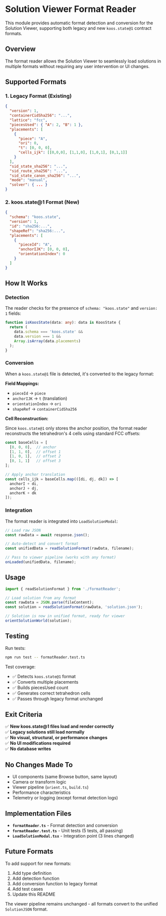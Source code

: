 # Solution Viewer Format Reader

This module provides automatic format detection and conversion for the Solution Viewer, supporting both legacy and new `koos.state@1` contract formats.

## Overview

The format reader allows the Solution Viewer to seamlessly load solutions in multiple formats without requiring any user intervention or UI changes.

## Supported Formats

### 1. Legacy Format (Existing)

```json
{
  "version": 1,
  "containerCidSha256": "...",
  "lattice": "fcc",
  "piecesUsed": { "A": 2, "B": 1 },
  "placements": [
    {
      "piece": "A",
      "ori": 0,
      "t": [0, 0, 0],
      "cells_ijk": [[0,0,0], [1,1,0], [1,0,1], [0,1,1]]
    }
  ],
  "sid_state_sha256": "...",
  "sid_route_sha256": "...",
  "sid_state_canon_sha256": "...",
  "mode": "manual",
  "solver": { ... }
}
```

### 2. koos.state@1 Format (New)

```json
{
  "schema": "koos.state",
  "version": 1,
  "id": "sha256:...",
  "shapeRef": "sha256:...",
  "placements": [
    {
      "pieceId": "A",
      "anchorIJK": [0, 0, 0],
      "orientationIndex": 0
    }
  ]
}
```

## How It Works

### Detection

The reader checks for the presence of `schema: "koos.state"` and `version: 1` fields:

```typescript
function isKoosState(data: any): data is KoosState {
  return (
    data.schema === 'koos.state' &&
    data.version === 1 &&
    Array.isArray(data.placements)
  );
}
```

### Conversion

When a `koos.state@1` file is detected, it's converted to the legacy format:

**Field Mappings:**
- `pieceId` → `piece`
- `anchorIJK` → `t` (translation)
- `orientationIndex` → `ori`
- `shapeRef` → `containerCidSha256`

**Cell Reconstruction:**

Since `koos.state@1` only stores the anchor position, the format reader reconstructs the tetrahedron's 4 cells using standard FCC offsets:

```typescript
const baseCells = [
  [0, 0, 0],  // anchor
  [1, 1, 0],  // offset 1
  [1, 0, 1],  // offset 2
  [0, 1, 1]   // offset 3
];

// Apply anchor translation
const cells_ijk = baseCells.map(([di, dj, dk]) => [
  anchorI + di,
  anchorJ + dj,
  anchorK + dk
]);
```

### Integration

The format reader is integrated into `LoadSolutionModal`:

```typescript
// Load raw JSON
const rawData = await response.json();

// Auto-detect and convert format
const unifiedData = readSolutionFormat(rawData, filename);

// Pass to viewer pipeline (works with any format)
onLoaded(unifiedData, filename);
```

## Usage

```typescript
import { readSolutionFormat } from './formatReader';

// Load solution from any format
const rawData = JSON.parse(fileContent);
const solution = readSolutionFormat(rawData, 'solution.json');

// Solution is now in unified format, ready for viewer
orientSolutionWorld(solution);
```

## Testing

Run tests:
```bash
npm run test -- formatReader.test.ts
```

Test coverage:
- ✅ Detects `koos.state@1` format
- ✅ Converts multiple placements
- ✅ Builds piecesUsed count
- ✅ Generates correct tetrahedron cells
- ✅ Passes through legacy format unchanged

## Exit Criteria

✅ **New koos.state@1 files load and render correctly**  
✅ **Legacy solutions still load normally**  
✅ **No visual, structural, or performance changes**  
✅ **No UI modifications required**  
✅ **No database writes**  

## No Changes Made To

- UI components (same Browse button, same layout)
- Camera or transform logic
- Viewer pipeline (`orient.ts`, `build.ts`)
- Performance characteristics
- Telemetry or logging (except format detection logs)

## Implementation Files

- **`formatReader.ts`** - Format detection and conversion
- **`formatReader.test.ts`** - Unit tests (5 tests, all passing)
- **`LoadSolutionModal.tsx`** - Integration point (3 lines changed)

## Future Formats

To add support for new formats:

1. Add type definition
2. Add detection function
3. Add conversion function to legacy format
4. Add test cases
5. Update this README

The viewer pipeline remains unchanged - all formats convert to the unified `SolutionJSON` format.
